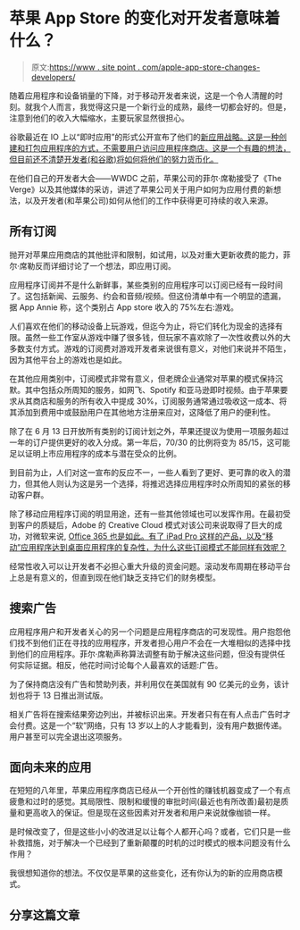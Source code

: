# 苹果 App Store 的变化对开发者意味着什么？

> 原文:[https://www . site point . com/apple-app-store-changes-developers/](https://www.sitepoint.com/apples-app-store-changes-developers/)

随着应用程序和设备销量的下降，对于移动开发者来说，这是一个令人清醒的时刻。就我个人而言，我觉得这只是一个新行业的成熟，最终一切都会好的。但是，注意到他们的收入大幅缩水，主要玩家显然很担心。

谷歌最近在 IO 上以“即时应用”的形式公开宣布了他们的[新应用战略。这是一种创建和打包应用程序的方式，不需要用户访问应用程序商店。这是一个有趣的想法，但目前还不清楚开发者(和谷歌)将如何将他们的努力货币化。](https://www.sitepoint.com/8-key-announcements-for-android-developers-at-google-io/)

在他们自己的开发者大会——WWDC 之前，苹果公司的菲尔·席勒接受了《The Verge》以及其他媒体的采访，讲述了苹果公司关于用户如何为应用付费的新想法，以及开发者(和苹果公司)如何从他们的工作中获得更可持续的收入来源。

## 所有订阅

抛开对苹果应用商店的其他批评和限制，如试用，以及对重大更新收费的能力，菲尔·席勒反而详细讨论了一个想法，即应用订阅。

应用程序订阅并不是什么新鲜事，某些类别的应用程序可以订阅已经有一段时间了。这包括新闻、云服务、约会和音频/视频。但这份清单中有一个明显的遗漏，据 App Annie 称，这个类别占 App store 收入的 75%左右:游戏。

人们喜欢在他们的移动设备上玩游戏，但迄今为止，将它们转化为现金的选择有限。虽然一些工作室从游戏中赚了很多钱，但玩家不喜欢除了一次性收费以外的大多数支付方式。游戏的订阅费对游戏开发者来说很有意义，对他们来说并不陌生，因为其他平台上的游戏也是如此。

在其他应用类别中，订阅模式非常有意义，但老牌企业通常对苹果的模式保持沉默。其中包括众所周知的服务，如网飞、Spotify 和亚马逊即时视频。由于苹果要求从其商店和服务的所有收入中提成 30%，订阅服务通常通过吸收这一成本、将其添加到费用中或鼓励用户在其他地方注册来应对，这降低了用户的便利性。

除了在 6 月 13 日开放所有类别的订阅计划之外，苹果还提议为使用一项服务超过一年的订户提供更好的收入分成。第一年后，70/30 的比例将变为 85/15，这可能足以证明上市应用程序的成本与潜在受众的比例。

到目前为止，人们对这一宣布的反应不一，一些人看到了更好、更可靠的收入的潜力，但其他人则认为这是另一个选择，将推迟选择应用程序时众所周知的紧张的移动客户群。

除了移动应用程序订阅的明显用途，还有一些其他领域也可以发挥作用。在最初受到客户的质疑后，Adobe 的 Creative Cloud 模式对该公司来说取得了巨大的成功，对微软来说, [Office 365 也是如此。有了 iPad Pro 这样的产品，以及“移动”应用程序达到桌面应用程序的复杂性，为什么这些订阅模式不能同样有效呢？](https://products.office.com/en-us/business/explore-office-365-for-business#)

经常性收入可以让开发者不必担心重大升级的资金问题。滚动发布周期在移动平台上总是有意义的，但直到现在他们缺乏支持它们的财务模型。

## 搜索广告

应用程序用户和开发者关心的另一个问题是应用程序商店的可发现性。用户抱怨他们找不到他们正在寻找的应用程序，开发者担心用户不会在一大堆相似的选择中找到他们的应用程序。菲尔·席勒声称算法调整有助于解决这些问题，但没有提供任何实际证据。相反，他花时间讨论每个人最喜欢的话题:广告。

为了保持商店没有广告和赞助列表，并利用仅在美国就有 90 亿美元的业务，该计划也将于 13 日推出测试版。

相关广告将在搜索结果旁边列出，并被标识出来。开发者只有在有人点击广告时才会付费。这是一个“软”网络，只有 13 岁以上的人才能看到，没有用户数据传递。用户甚至可以完全退出这项服务。

## 面向未来的应用

在短短的八年里，苹果应用程序商店已经从一个开创性的赚钱机器变成了一个有点疲惫和过时的感觉。其局限性、限制和缓慢的审批时间(最近也有所改善)最初是质量和更高收入的保证。但是现在这些因素对开发者和用户来说就像枷锁一样。

是时候改变了，但是这些小小的改进足以让每个人都开心吗？或者，它们只是一些补救措施，对于解决一个已经到了重新颠覆的时机的过时模式的根本问题没有什么作用？

我很想知道你的想法。不仅仅是苹果的这些变化，还有你认为的新的应用商店模式。

## 分享这篇文章